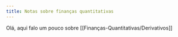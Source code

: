 ```yaml
---
title: Notas sobre finanças quantitativas
---
```


Olá, aqui falo um pouco sobre [[Finanças-Quantitativas/Derivativos]]
